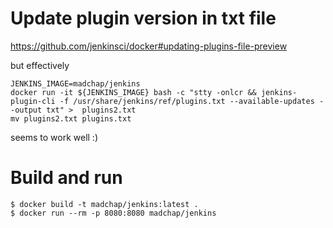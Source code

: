 # Update plugin version in txt file
https://github.com/jenkinsci/docker#updating-plugins-file-preview

but effectively

```
JENKINS_IMAGE=madchap/jenkins
docker run -it ${JENKINS_IMAGE} bash -c "stty -onlcr && jenkins-plugin-cli -f /usr/share/jenkins/ref/plugins.txt --available-updates --output txt" >  plugins2.txt
mv plugins2.txt plugins.txt
```

seems to work well :)

# Build and run
```
$ docker build -t madchap/jenkins:latest .
$ docker run --rm -p 8080:8080 madchap/jenkins
```
